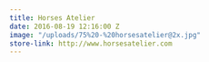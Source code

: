 ```yaml
---
title: Horses Atelier
date: 2016-08-19 12:16:00 Z
image: "/uploads/75%20-%20horsesatelier@2x.jpg"
store-link: http://www.horsesatelier.com
---
```


